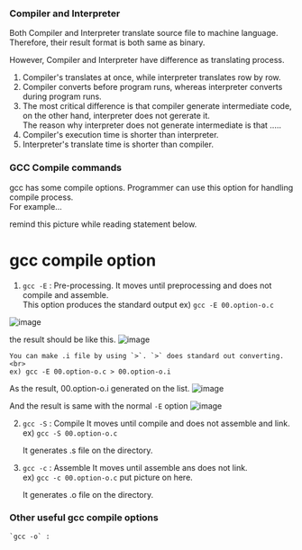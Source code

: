 ### Compiler and Interpreter

Both Compiler and Interpreter translate source file to machine language.<br>
Therefore, their result format is both same as binary.

However, Compiler and Interpreter have difference as translating process.<br>

1. Compiler's translates at once, while interpreter translates row by row.
2. Compiler converts before program runs, whereas interpreter converts during program runs.
3. The most critical difference is that compiler generate intermediate code, on the other hand, interpreter does not gererate it.<br>
    The reason why interpreter does not generate intermediate is that .....
4. Compiler's execution time is shorter than interpreter.
5. Interpreter's translate time is shorter than compiler.

### GCC Compile commands

gcc has some compile options. Programmer can use this option for handling compile process.<br>
For example...

remind this picture while reading statement below.

# gcc compile option

1. `gcc -E` : Pre-processing.
    It moves until preprocessing and does not compile and assemble.<br>
    This option produces the standard output
    ex) `gcc -E 00.option-o.c`
    
![image](/uploads/184118ec25ddad0e759c5c5a0ece5483/image.png)

the result should be like this.
![image](/uploads/c959727113d0f8765df0edb7bafb2580/image.png)

    You can make .i file by using `>`. `>` does standard out converting.<br>
    ex) gcc -E 00.option-o.c > 00.option-o.i
    
As the result, 00.option-o.i generated on the list.
![image](/uploads/7a9845b7e50381162ac5d733ad4ef76d/image.png)
    
And the result is same with the normal `-E` option
![image](/uploads/1a25011ba83d459f98bcb70dfb85acb1/image.png)

2. `gcc -S`  : Compile
    It moves until compile and does not assemble and link.<br>
    ex) `gcc -S 00.option-o.c`

    It generates .s file on the directory.
    
3. `gcc -c` : Assemble
    It moves until assemble ans does not link.<br>
    ex) `gcc -c 00.option-o.c`
    put picture on here.<br>

    It generates .o file on the directory.
    
### Other useful gcc compile options

    `gcc -o` : 